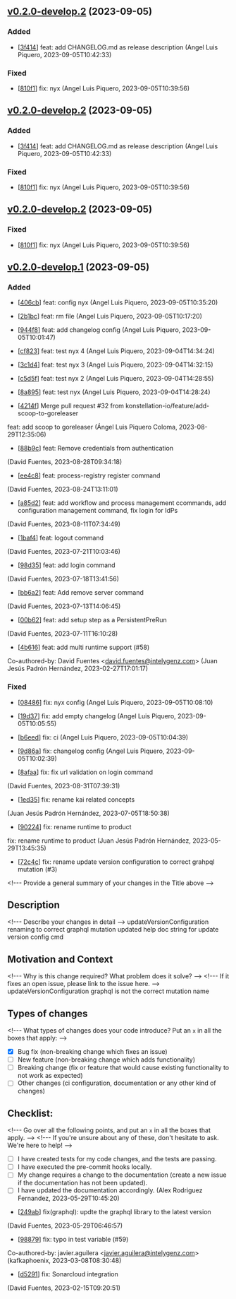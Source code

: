 ## [v0.2.0-develop.2](https://github.com/alpiquero/nyx-test/tag/v0.2.0-develop.2) (2023-09-05)

### Added

* [[3f414](https://github.com/alpiquero/nyx-test/commit/3f414ba786e48e16b4e585897f09aff3a3cc0700)] feat: add CHANGELOG.md as release description
 (Angel Luis Piquero, 2023-09-05T10:42:33)

### Fixed

* [[810f1](https://github.com/alpiquero/nyx-test/commit/810f1938ac9e029f790b3397d34f2f02abd915ef)] fix: nyx
 (Angel Luis Piquero, 2023-09-05T10:39:56)

## [v0.2.0-develop.2](https://github.com/alpiquero/nyx-test/tag/v0.2.0-develop.2) (2023-09-05)

### Added

* [[3f414](https://github.com/alpiquero/nyx-test/commit/3f414ba786e48e16b4e585897f09aff3a3cc0700)] feat: add CHANGELOG.md as release description
 (Angel Luis Piquero, 2023-09-05T10:42:33)

### Fixed

* [[810f1](https://github.com/alpiquero/nyx-test/commit/810f1938ac9e029f790b3397d34f2f02abd915ef)] fix: nyx
 (Angel Luis Piquero, 2023-09-05T10:39:56)

## [v0.2.0-develop.2](https://github.com/alpiquero/nyx-test/tag/v0.2.0-develop.2) (2023-09-05)

### Fixed

* [[810f1](https://github.com/alpiquero/nyx-test/commit/810f1938ac9e029f790b3397d34f2f02abd915ef)] fix: nyx
 (Angel Luis Piquero, 2023-09-05T10:39:56)

## [v0.2.0-develop.1](https://github.com/alpiquero/nyx-test/tag/v0.2.0-develop.1) (2023-09-05)

### Added

* [[406cb](https://github.com/alpiquero/nyx-test/commit/406cb66b204799a84ea76e776c3b9eea9b400a6d)] feat: config nyx
 (Angel Luis Piquero, 2023-09-05T10:35:20)

* [[2b1bc](https://github.com/alpiquero/nyx-test/commit/2b1bc81a4c5c1029f826ee243e415b3151ea7488)] feat: rm file
 (Angel Luis Piquero, 2023-09-05T10:17:20)

* [[944f8](https://github.com/alpiquero/nyx-test/commit/944f84c4d7072563d59e72e9d9abe1b575dc25be)] feat: add changelog config
 (Angel Luis Piquero, 2023-09-05T10:01:47)

* [[cf823](https://github.com/alpiquero/nyx-test/commit/cf823f5c94535d0b0fa7f7e9f70dec7c2251eb0e)] feat: test nyx 4
 (Angel Luis Piquero, 2023-09-04T14:34:24)

* [[3c1d4](https://github.com/alpiquero/nyx-test/commit/3c1d4dcd10d89e0ba2be1fc5e67cb1b0fb971621)] feat: test nyx 3
 (Angel Luis Piquero, 2023-09-04T14:32:15)

* [[c5d5f](https://github.com/alpiquero/nyx-test/commit/c5d5f505ca01e2767e32e8f1cb2ebffe0b37093b)] feat: test nyx 2
 (Angel Luis Piquero, 2023-09-04T14:28:55)

* [[8a895](https://github.com/alpiquero/nyx-test/commit/8a895329bb26239e798d143b05188c8a02d62442)] feat: test nyx
 (Angel Luis Piquero, 2023-09-04T14:28:24)

* [[4214f](https://github.com/alpiquero/nyx-test/commit/4214f16ee722a32d0a0dea29cf8bcff82af13e84)] Merge pull request #32 from konstellation-io/feature/add-scoop-to-goreleaser

feat: add scoop to goreleaser (Ángel Luis Piquero Coloma, 2023-08-29T12:35:06)

* [[88b9c](https://github.com/alpiquero/nyx-test/commit/88b9c24d058e5c1b62eaed7c7774ada378ed740b)] feat: Remove credentials from authentication

 (David Fuentes, 2023-08-28T09:34:18)

* [[ee4c8](https://github.com/alpiquero/nyx-test/commit/ee4c82bc224bb07a71011b90639f2db1bcd25039)] feat: process-registry register command

 (David Fuentes, 2023-08-24T13:11:01)

* [[a85d2](https://github.com/alpiquero/nyx-test/commit/a85d241918cc51a42372b9cdd44e53c6f44d1b3e)] feat: add workflow and process management ccommands, add configuration management command, fix login for IdPs

 (David Fuentes, 2023-08-11T07:34:49)

* [[1baf4](https://github.com/alpiquero/nyx-test/commit/1baf4ef932406d61a0d27c919bac9a818e172cef)] feat: logout command

 (David Fuentes, 2023-07-21T10:03:46)

* [[98d35](https://github.com/alpiquero/nyx-test/commit/98d35c16fcdb7c8d5337e0e6bf5e7081b5ce05c5)] feat: add login command

 (David Fuentes, 2023-07-18T13:41:56)

* [[bb6a2](https://github.com/alpiquero/nyx-test/commit/bb6a2736bb39b5dfdb3b3316f90ef25dbca000c5)] feat: Add remove server command 

 (David Fuentes, 2023-07-13T14:06:45)

* [[00b62](https://github.com/alpiquero/nyx-test/commit/00b62f8fefcc4bc3e3df55f6b2262e69cddaabbf)] feat: add setup step as a PersistentPreRun

 (David Fuentes, 2023-07-11T16:10:28)

* [[4b616](https://github.com/alpiquero/nyx-test/commit/4b6162a46d4be17a1b1c89ac9b210aecd9e95410)] feat: add multi runtime support (#58)

Co-authored-by: David Fuentes &lt;david.fuentes@intelygenz.com&gt; (Juan Jesús Padrón Hernández, 2023-02-27T17:01:17)

### Fixed

* [[08486](https://github.com/alpiquero/nyx-test/commit/08486b2f0e4bb1d6afee6c13057254ee92714b3c)] fix: nyx config
 (Angel Luis Piquero, 2023-09-05T10:08:10)

* [[19d37](https://github.com/alpiquero/nyx-test/commit/19d37d44b91ef3120371ca9c6c7a62aaaaf66075)] fix: add empty changelog
 (Angel Luis Piquero, 2023-09-05T10:05:55)

* [[b6eed](https://github.com/alpiquero/nyx-test/commit/b6eed78bda583d6f2c047a19481102b218db425f)] fix: ci
 (Angel Luis Piquero, 2023-09-05T10:04:39)

* [[9d86a](https://github.com/alpiquero/nyx-test/commit/9d86a0f685e73cb271c92dc9ba74ce8c7b947c6d)] fix: changelog config
 (Angel Luis Piquero, 2023-09-05T10:02:39)

* [[8afaa](https://github.com/alpiquero/nyx-test/commit/8afaa2eb90d740ddf52df97c98774381b6f32ed4)] fix: fix url validation on login command

 (David Fuentes, 2023-08-31T07:39:31)

* [[1ed35](https://github.com/alpiquero/nyx-test/commit/1ed35566f5b3bd9eaeed5ee8022bd47d23015dd3)] fix: rename kai related concepts

 (Juan Jesús Padrón Hernández, 2023-07-05T18:50:38)

* [[90224](https://github.com/alpiquero/nyx-test/commit/902242de9d9e64231ca05bf882a47be70a8da9b3)] fix: rename runtime to product

fix: rename runtime to product (Juan Jesús Padrón Hernández, 2023-05-29T13:45:35)

* [[72c4c](https://github.com/alpiquero/nyx-test/commit/72c4c5f2ae255542b44f2b5641a86cfb717f38c4)] fix: rename update version configuration to correct grahpql mutation (#3)

&lt;!--- Provide a general summary of your changes in the Title above --&gt;

## Description
&lt;!--- Describe your changes in detail --&gt;
updateVersionConfiguration renaming to correct graphql mutation
updated help doc string for update version config cmd

## Motivation and Context
&lt;!--- Why is this change required? What problem does it solve? --&gt;
&lt;!--- If it fixes an open issue, please link to the issue here. --&gt;
updateVersionConfiguration graphql is not the correct mutation name

## Types of changes
&lt;!--- What types of changes does your code introduce? Put an `x` in all the boxes that apply: --&gt;
- [X] Bug fix (non-breaking change which fixes an issue)
- [ ] New feature (non-breaking change which adds functionality)
- [ ] Breaking change (fix or feature that would cause existing functionality to not work as expected)
- [ ] Other changes (ci configuration, documentation or any other kind of changes)

## Checklist:
&lt;!--- Go over all the following points, and put an `x` in all the boxes that apply. --&gt;
&lt;!--- If you&apos;re unsure about any of these, don&apos;t hesitate to ask. We&apos;re here to help! --&gt;
- [ ] I have created tests for my code changes, and the tests are passing.
- [ ] I have executed the pre-commit hooks locally.
- [ ] My change requires a change to the documentation (create a new issue if the documentation has not been updated).
- [ ] I have updated the documentation accordingly.
 (Alex Rodriguez Fernandez, 2023-05-29T10:45:20)

* [[249ab](https://github.com/alpiquero/nyx-test/commit/249abb0282e3fb79ea42e8e4c9535f75faf09298)] fix(graphql): updte the graphql library to the latest version

 (David Fuentes, 2023-05-29T06:46:57)

* [[98879](https://github.com/alpiquero/nyx-test/commit/98879294db5b72cd19e4a74b4f87e27a2e115829)] fix: typo in test variable (#59)

Co-authored-by: javier.aguilera &lt;javier.aguilera@intelygenz.com&gt; (kafkaphoenix, 2023-03-08T08:30:48)

* [[d5291](https://github.com/alpiquero/nyx-test/commit/d52913f07bec14f83d65af18432fd292d6e6bb7a)] fix: Sonarcloud integration

 (David Fuentes, 2023-02-15T09:20:51)

